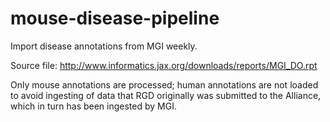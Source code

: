 # mouse-disease-pipeline
Import disease annotations from MGI weekly.

Source file: http://www.informatics.jax.org/downloads/reports/MGI_DO.rpt

Only mouse annotations are processed; human annotations are not loaded to avoid ingesting of data that RGD originally
was submitted to the Alliance, which in turn has been ingested by MGI.
